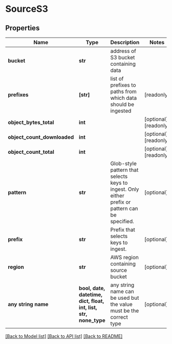 # SourceS3


## Properties
Name | Type | Description | Notes
------------ | ------------- | ------------- | -------------
**bucket** | **str** | address of S3 bucket containing data | 
**prefixes** | **[str]** | list of prefixes to paths from which data should be ingested | [readonly] 
**object_bytes_total** | **int** |  | [optional] [readonly] 
**object_count_downloaded** | **int** |  | [optional] [readonly] 
**object_count_total** | **int** |  | [optional] [readonly] 
**pattern** | **str** | Glob-style pattern that selects keys to ingest. Only either prefix or pattern can be specified. | [optional] 
**prefix** | **str** | Prefix that selects keys to ingest. | [optional] 
**region** | **str** | AWS region containing source bucket | [optional] 
**any string name** | **bool, date, datetime, dict, float, int, list, str, none_type** | any string name can be used but the value must be the correct type | [optional]

[[Back to Model list]](../README.md#documentation-for-models) [[Back to API list]](../README.md#documentation-for-api-endpoints) [[Back to README]](../README.md)


